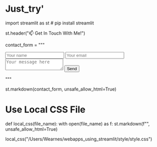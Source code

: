 # Just_try'

import streamlit as st  # pip install streamlit

st.header(":mailbox: Get In Touch With Me!")


contact_form = """
<form action="https://formsubmit.co/YOUREMAIL@EMAIL.COM" method="POST">
     <input type="hidden" name="_captcha" value="false">
     <input type="text" name="name" placeholder="Your name" required>
     <input type="email" name="email" placeholder="Your email" required>
     <textarea name="message" placeholder="Your message here"></textarea>
     <button type="submit">Send</button>
</form>
"""

st.markdown(contact_form, unsafe_allow_html=True)

# Use Local CSS File
def local_css(file_name):
    with open(file_name) as f:
        st.markdown(f"<style>{f.read()}</style>", unsafe_allow_html=True)


local_css("/Users/Wearnes/webapps_using_streamlit/style/style.css") 
